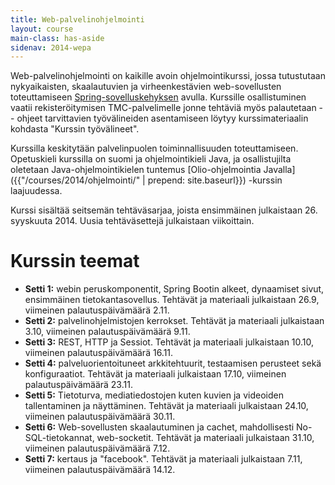 ```yaml
---
title: Web-palvelinohjelmointi
layout: course
main-class: has-aside
sidenav: 2014-wepa
---
```

Web-palvelinohjelmointi on kaikille avoin ohjelmointikurssi, jossa tutustutaan nykyaikaisten, skaalautuvien ja virheenkestävien web-sovellusten toteuttamiseen [Spring-sovelluskehyksen](http://spring.io/) avulla. Kurssille osallistuminen vaatii rekisteröitymisen TMC-palvelimelle jonne tehtäviä myös palautetaan -- ohjeet tarvittavien työvälineiden asentamiseen löytyy kurssimateriaalin kohdasta "Kurssin työvälineet". 

Kurssilla keskitytään palvelinpuolen toiminnallisuuden toteuttamiseen. Opetuskieli kurssilla on suomi ja ohjelmointikieli Java, ja osallistujilta oletetaan Java-ohjelmointikielen tuntemus [Olio-ohjelmointia Javalla]({{"/courses/2014/ohjelmointi/" | prepend: site.baseurl}}) -kurssin laajuudessa.

Kurssi sisältää seitsemän tehtäväsarjaa, joista ensimmäinen julkaistaan 26. syyskuuta 2014. Uusia tehtäväsettejä julkaistaan viikoittain.

# Kurssin teemat

- **Setti 1:** webin peruskomponentit, Spring Bootin alkeet, dynaamiset sivut, ensimmäinen tietokantasovellus. Tehtävät ja materiaali julkaistaan 26.9, viimeinen palautuspäivämäärä 2.11.
- **Setti 2:** palvelinohjelmistojen kerrokset. Tehtävät ja materiaali julkaistaan 3.10, viimeinen palautuspäivämäärä 9.11.
- **Setti 3:** REST, HTTP ja Sessiot. Tehtävät ja materiaali julkaistaan 10.10, viimeinen palautuspäivämäärä 16.11.
- **Setti 4:** palveluorientoituneet arkkitehtuurit, testaamisen perusteet sekä konfiguraatiot. Tehtävät ja materiaali julkaistaan 17.10, viimeinen palautuspäivämäärä 23.11.
- **Setti 5:** Tietoturva, mediatiedostojen kuten kuvien ja videoiden tallentaminen ja näyttäminen. Tehtävät ja materiaali julkaistaan 24.10, viimeinen palautuspäivämäärä 30.11.
- **Setti 6:** Web-sovellusten skaalautuminen ja cachet, mahdollisesti No-SQL-tietokannat, web-socketit. Tehtävät ja materiaali julkaistaan 31.10, viimeinen palautuspäivämäärä 7.12.
- **Setti 7:** kertaus ja "facebook". Tehtävät ja materiaali julkaistaan 7.11, viimeinen palautuspäivämäärä 14.12.